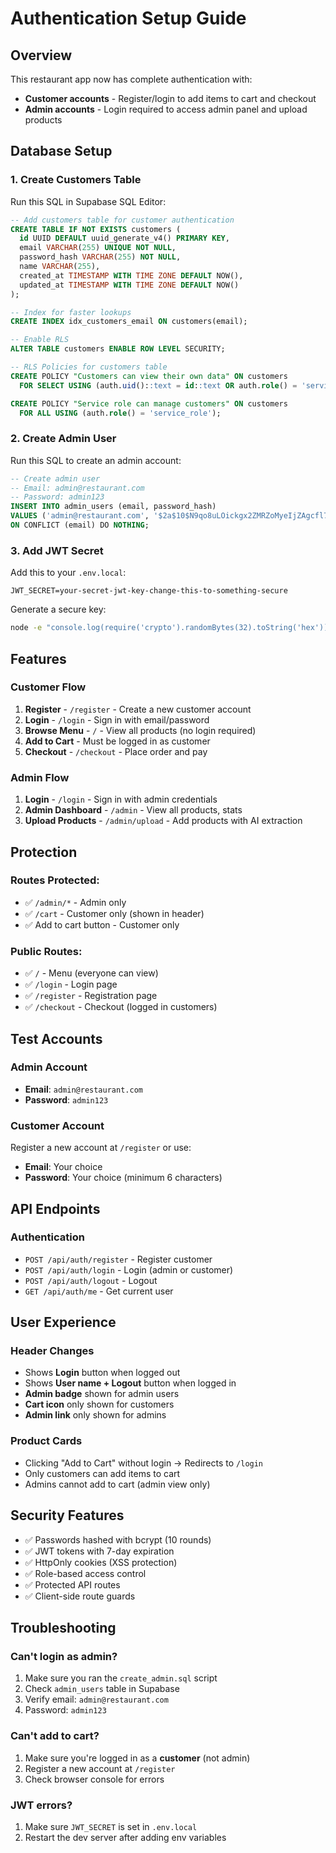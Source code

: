 # Authentication Setup Guide

## Overview

This restaurant app now has complete authentication with:

- **Customer accounts** - Register/login to add items to cart and checkout
- **Admin accounts** - Login required to access admin panel and upload products

## Database Setup

### 1. Create Customers Table

Run this SQL in Supabase SQL Editor:

```sql
-- Add customers table for customer authentication
CREATE TABLE IF NOT EXISTS customers (
  id UUID DEFAULT uuid_generate_v4() PRIMARY KEY,
  email VARCHAR(255) UNIQUE NOT NULL,
  password_hash VARCHAR(255) NOT NULL,
  name VARCHAR(255),
  created_at TIMESTAMP WITH TIME ZONE DEFAULT NOW(),
  updated_at TIMESTAMP WITH TIME ZONE DEFAULT NOW()
);

-- Index for faster lookups
CREATE INDEX idx_customers_email ON customers(email);

-- Enable RLS
ALTER TABLE customers ENABLE ROW LEVEL SECURITY;

-- RLS Policies for customers table
CREATE POLICY "Customers can view their own data" ON customers
  FOR SELECT USING (auth.uid()::text = id::text OR auth.role() = 'service_role');

CREATE POLICY "Service role can manage customers" ON customers
  FOR ALL USING (auth.role() = 'service_role');
```

### 2. Create Admin User

Run this SQL to create an admin account:

```sql
-- Create admin user
-- Email: admin@restaurant.com
-- Password: admin123
INSERT INTO admin_users (email, password_hash)
VALUES ('admin@restaurant.com', '$2a$10$N9qo8uLOickgx2ZMRZoMyeIjZAgcfl7p92ldGxad68LJZdL17lhWy')
ON CONFLICT (email) DO NOTHING;
```

### 3. Add JWT Secret

Add this to your `.env.local`:

```env
JWT_SECRET=your-secret-jwt-key-change-this-to-something-secure
```

Generate a secure key:

```bash
node -e "console.log(require('crypto').randomBytes(32).toString('hex'))"
```

## Features

### Customer Flow

1. **Register** - `/register` - Create a new customer account
2. **Login** - `/login` - Sign in with email/password
3. **Browse Menu** - `/` - View all products (no login required)
4. **Add to Cart** - Must be logged in as customer
5. **Checkout** - `/checkout` - Place order and pay

### Admin Flow

1. **Login** - `/login` - Sign in with admin credentials
2. **Admin Dashboard** - `/admin` - View all products, stats
3. **Upload Products** - `/admin/upload` - Add products with AI extraction

## Protection

### Routes Protected:

- ✅ `/admin/*` - Admin only
- ✅ `/cart` - Customer only (shown in header)
- ✅ Add to cart button - Customer only

### Public Routes:

- ✅ `/` - Menu (everyone can view)
- ✅ `/login` - Login page
- ✅ `/register` - Registration page
- ✅ `/checkout` - Checkout (logged in customers)

## Test Accounts

### Admin Account

- **Email**: `admin@restaurant.com`
- **Password**: `admin123`

### Customer Account

Register a new account at `/register` or use:

- **Email**: Your choice
- **Password**: Your choice (minimum 6 characters)

## API Endpoints

### Authentication

- `POST /api/auth/register` - Register customer
- `POST /api/auth/login` - Login (admin or customer)
- `POST /api/auth/logout` - Logout
- `GET /api/auth/me` - Get current user

## User Experience

### Header Changes

- Shows **Login** button when logged out
- Shows **User name + Logout** button when logged in
- **Admin badge** shown for admin users
- **Cart icon** only shown for customers
- **Admin link** only shown for admins

### Product Cards

- Clicking "Add to Cart" without login → Redirects to `/login`
- Only customers can add items to cart
- Admins cannot add to cart (admin view only)

## Security Features

- ✅ Passwords hashed with bcrypt (10 rounds)
- ✅ JWT tokens with 7-day expiration
- ✅ HttpOnly cookies (XSS protection)
- ✅ Role-based access control
- ✅ Protected API routes
- ✅ Client-side route guards

## Troubleshooting

### Can't login as admin?

1. Make sure you ran the `create_admin.sql` script
2. Check `admin_users` table in Supabase
3. Verify email: `admin@restaurant.com`
4. Password: `admin123`

### Can't add to cart?

1. Make sure you're logged in as a **customer** (not admin)
2. Register a new account at `/register`
3. Check browser console for errors

### JWT errors?

1. Make sure `JWT_SECRET` is set in `.env.local`
2. Restart the dev server after adding env variables

